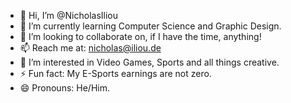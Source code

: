 - 👋 Hi, I’m @NicholasIliou
- 🌱 I’m currently learning Computer Science and Graphic Design.
- 💞️ I’m looking to collaborate on, if I have the time, anything!
- 📫 Reach me at: nicholas@iliou.de
- 👀 I’m interested in Video Games, Sports and all things creative.
- ⚡ Fun fact: My E-Sports earnings are not zero.
- 😄 Pronouns: He/Him.

<!---
NicholasIliou/NicholasIliou is a ✨ special ✨ repository because its `README.md` (this file) appears on your GitHub profile.
You can click the Preview link to take a look at your changes.
--->
